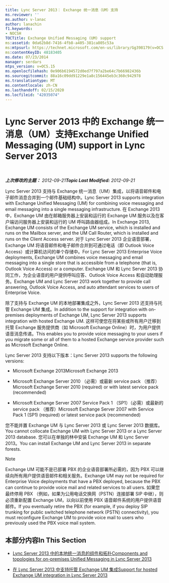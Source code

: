 ```yaml
---
title: Lync Server 2013： Exchange 统一消息（UM）支持
ms.reviewer: ''
ms.author: v-lanac
author: lanachin
f1.keywords:
- NOCSH
TOCTitle: Exchange Unified Messaging (UM) support
ms:assetid: 0da62b8d-7416-4fb8-a405-381ca805c53a
ms:mtpsurl: https://technet.microsoft.com/en-us/library/Gg398179(v=OCS.15)
ms:contentKeyID: 48183405
ms.date: 07/23/2014
manager: serdars
mtps_version: v=OCS.15
ms.openlocfilehash: 0e906b6194572d0ed7f797a2be64c7b66982436b
ms.sourcegitcommit: 88a16c09dd91229e1a8c156445eb3c360c942978
ms.translationtype: MT
ms.contentlocale: zh-CN
ms.lasthandoff: 02/15/2020
ms.locfileid: "42035074"
---
```

<div data-xmlns="http://www.w3.org/1999/xhtml">

<div class="topic" data-xmlns="http://www.w3.org/1999/xhtml" data-msxsl="urn:schemas-microsoft-com:xslt" data-cs="http://msdn.microsoft.com/">

<div data-asp="http://msdn2.microsoft.com/asp">

# <a name="exchange-unified-messaging-um-support-in-lync-server-2013"></a><span data-ttu-id="4caac-102">Lync Server 2013 中的 Exchange 统一消息（UM）支持</span><span class="sxs-lookup"><span data-stu-id="4caac-102">Exchange Unified Messaging (UM) support in Lync Server 2013</span></span>

</div>

<div id="mainSection">

<div id="mainBody">

<span> </span>

<span data-ttu-id="4caac-103">_**上次修改的主题：** 2012-09-21_</span><span class="sxs-lookup"><span data-stu-id="4caac-103">_**Topic Last Modified:** 2012-09-21_</span></span>

<span data-ttu-id="4caac-104">Lync Server 2013 支持与 Exchange 统一消息（UM）集成，以将语音邮件和电子邮件消息合并到一个邮件基础结构中。</span><span class="sxs-lookup"><span data-stu-id="4caac-104">Lync Server 2013 supports integration with Exchange Unified Messaging (UM) for combining voice messaging and email messaging into a single messaging infrastructure.</span></span> <span data-ttu-id="4caac-105">在 Exchange 2013 中，Exchange UM 由在邮箱服务器上安装和运行的 Exchange UM 服务以及在客户端访问服务器上安装和运行的 UM 呼叫路由器组成。</span><span class="sxs-lookup"><span data-stu-id="4caac-105">In Exchange 2013, Exchange UM consists of the Exchange UM service, which is installed and runs on the Mailbox server, and the UM Call Router, which is installed and runs on the Client Access server.</span></span> <span data-ttu-id="4caac-106">对于 Lync Server 2013 企业语音部署，Exchange UM 将语音邮件和电子邮件合并到可通过电话（即 Outlook Voice Access）或计算机访问的单个存储中。</span><span class="sxs-lookup"><span data-stu-id="4caac-106">For Lync Server 2013 Enterprise Voice deployments, Exchange UM combines voice messaging and email messaging into a single store that is accessible from a telephone (that is, Outlook Voice Access) or a computer.</span></span> <span data-ttu-id="4caac-107">Exchange UM 和 Lync Server 2013 协同工作，为企业语音的用户提供呼叫应答、Outlook Voice Access 和自动助理服务。</span><span class="sxs-lookup"><span data-stu-id="4caac-107">Exchange UM and Lync Server 2013 work together to provide call answering, Outlook Voice Access, and auto attendant services to users of Enterprise Voice.</span></span>

<span data-ttu-id="4caac-108">除了支持与 Exchange UM 的本地部署集成之外，Lync Server 2013 还支持与托管 Exchange UM 集成。</span><span class="sxs-lookup"><span data-stu-id="4caac-108">In addition to the support for integration with on-premises deployments of Exchange UM, Lync Server 2013 supports integration with hosted Exchange UM.</span></span> <span data-ttu-id="4caac-109">这样可使您在将某些或所有用户迁移到托管 Exchange 服务提供商（如 Microsoft Exchange Online）时，为用户提供语音消息传递。</span><span class="sxs-lookup"><span data-stu-id="4caac-109">This enables you to provide voice messaging to your users if you migrate some or all of them to a hosted Exchange service provider such as Microsoft Exchange Online.</span></span>

<span data-ttu-id="4caac-110">Lync Server 2013 支持以下版本：</span><span class="sxs-lookup"><span data-stu-id="4caac-110">Lync Server 2013 supports the following versions:</span></span>

  - <span data-ttu-id="4caac-111">Microsoft Exchange 2013</span><span class="sxs-lookup"><span data-stu-id="4caac-111">Microsoft Exchange 2013</span></span>

  - <span data-ttu-id="4caac-112">Microsoft Exchange Server 2010 （必需）或最新 service pack （推荐）</span><span class="sxs-lookup"><span data-stu-id="4caac-112">Microsoft Exchange Server 2010 (required) or with latest service pack (recommended)</span></span>

  - <span data-ttu-id="4caac-113">Microsoft Exchange Server 2007 Service Pack 1 （SP1）（必需）或最新的 service pack （推荐）</span><span class="sxs-lookup"><span data-stu-id="4caac-113">Microsoft Exchange Server 2007 with Service Pack 1 (SP1) (required) or latest service pack (recommended)</span></span>

<span data-ttu-id="4caac-114">您不能并置 Exchange UM 与 Lync Server 2013 或 Lync Server 2013 数据库。</span><span class="sxs-lookup"><span data-stu-id="4caac-114">You cannot collocate Exchange UM with Lync Server 2013 or a Lync Server 2013 database.</span></span> <span data-ttu-id="4caac-115">您可以在单独的林中安装 Exchange UM 和 Lync Server 2013。</span><span class="sxs-lookup"><span data-stu-id="4caac-115">You can install Exchange UM and Lync Server 2013 in separate forests.</span></span>

<div>


> [!NOTE]  
> <span data-ttu-id="4caac-116">Exchange UM 可能不是已部署 PBX 的企业语音部署所必需的，因为 PBX 可以继续向所有用户提供语音邮件和相关服务。</span><span class="sxs-lookup"><span data-stu-id="4caac-116">Exchange UM may not be required for Enterprise Voice deployments that have a PBX deployed, because the PBX can continue to provide voice mail and related services to all users.</span></span> <span data-ttu-id="4caac-117">如果您最终停用 PBX （例如，如果为公用电话交换网（PSTN）连接部署 SIP 中继），则必须重新配置 Exchange UM，以向以前使用 PBX 语音邮件系统的用户提供语音邮件。</span><span class="sxs-lookup"><span data-stu-id="4caac-117">If you eventually retire the PBX (for example, if you deploy SIP trunking for public switched telephone network (PSTN) connectivity), you must reconfigure Exchange UM to provide voice mail to users who previously used the PBX voice mail system.</span></span>



</div>

<div>

## <a name="in-this-section"></a><span data-ttu-id="4caac-118">本部分内容</span><span class="sxs-lookup"><span data-stu-id="4caac-118">In This Section</span></span>

  - [<span data-ttu-id="4caac-119">Lync Server 2013 中的本地统一消息的组件和拓扑</span><span class="sxs-lookup"><span data-stu-id="4caac-119">Components and topologies for on-premises Unified Messaging in Lync Server 2013</span></span>](lync-server-2013-components-and-topologies-for-on-premises-unified-messaging.md)

  - [<span data-ttu-id="4caac-120">在 Lync Server 2013 中支持托管 Exchange UM 集成</span><span class="sxs-lookup"><span data-stu-id="4caac-120">Support for hosted Exchange UM integration in Lync Server 2013</span></span>](lync-server-2013-support-for-hosted-exchange-um-integration.md)

</div>

</div>

<span> </span>

</div>

</div>

</div>

